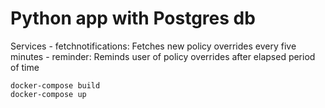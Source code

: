 # Python app with Postgres db

Services
    - fetchnotifications: Fetches new policy overrides every five minutes
    - reminder: Reminds user of policy overrides after elapsed period of time

```
docker-compose build
docker-compose up
```